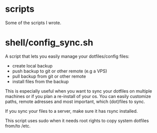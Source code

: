 # scripts
Some of the scripts I wrote.

# shell/config_sync.sh
A script that lets you easily manage your dotfiles/config files:
- create local backup
- push backup to git or other remote (e.g a VPS)
- pull backup from git or other remote
- install files from the backup

This is especially useful when you want to sync your dotfiles on multiple machines or if you plan a re-install of your os.
You can easily customize paths, remote adresses and most important, which (dot)files to sync.

If you sync your files to a server, make sure it has rsync installed.

This script uses sudo when it needs root rights to copy system dotfiles from/to /etc.

